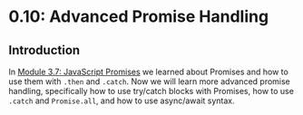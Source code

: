 # 0.10: Advanced Promise Handling

## Introduction

In [Module 3.7: JavaScript Promises](../0.9-js-promises.md) we learned about Promises and how to use them with `.then` and `.catch`. Now we will learn more advanced promise handling, specifically how to use try/catch blocks with Promises, how to use `.catch` and `Promise.all`, and how to use async/await syntax.

